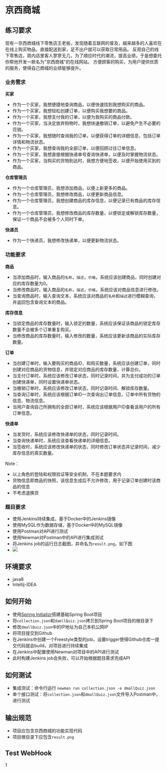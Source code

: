 # 京西商城

## 练习要求
现有一京西商城线下零售店王老板，发现随着互联网的普及，越来越多的人喜欢在在线上购买物品，直接配送到家，足不出户就可以获取日常用品。
反观自己的线下零售店，周内店里客人寥寥无几，为了顺应时代的潮流，提高业绩，于是想委托你帮他开发一款名为"京西商城"的在线网站。
方便顾客的购买，为用户提供优质的服务，使得自己商城的业绩能够提升。

### 业务需求

**买家**
- 作为一个买家，我想便捷地查询商品，以便快速找到我想购买的商品。
- 作为一个买家，我想轻松创建订单，以便购买我想要的商品。
- 作为一个买家，我想支付我的订单，以便为我购买的商品付款。
- 作为一个买家，当决定放弃购物时，我想快速撤销订单，以避免产生不必要的花销。
- 作为一个买家，我想随时查询我的订单，以便获得订单的详细信息，包括订单详情和物流状态。
- 作为一个买家，我想查询我的全部订单，以便回顾过往订单信息。
- 作为一个买家，我想直接根据快递单号查询快递单，以便及时掌握物流状态。
- 作为一个买家，当购买的货物到达时，我想方便地签收，以便开始使用买到的商品。

**仓库管理员**
- 作为一个仓库管理员，我想添加商品，以便上新更多的商品。
- 作为一个仓库管理员，我想修改商品，以便更新商品信息。
- 作为一个仓库管理员，我想创建商品的库存信息，以便记录已有商品的库存信息。
- 作为一个仓库管理员，我想修改商品的库存数量，以便锁定或解锁库存数量，保证一个商品不会被多个人同时下单。

**快递员**
- 作为一个快递员，我想修改快递单，以便更新物流状态。

### 功能要求

**商品**
- 当添加商品时，输入商品的`名称`，`描述`，`价格`，系统应该创建商品，同时创建对应的库存数量为0。
- 当修改商品时，输入商品的`名称`，`描述`，`价格`，系统应该对商品信息进行修改。
- 当查询商品时，输入查询文本，系统应该对商品的`名称`和`描述`进行模糊查询，并返回包含查询文本的商品。

**库存信息**
- 当锁定商品的库存数量时，输入锁定的数量，系统应该保证该商品的锁定库存数量不会被多个订单重复购买。
- 当修改商品的库存数量时，输入修改的数量，系统应该更新该商品的实际库存数量。
 
**订单**
- 当创建订单时，输入要购买的商品ID，和购买数量，系统应该创建订单，同时创建对应商品的货物信息，并锁定对应商品的库存数量，计算总价。
- 当支付订单时，系统应该修改订单状态，同时记录时间，并为支付成功的订单创建快递单，同时设置快递单状态。
- 当撤销订单时，系统应该修改订单状态，同时记录时间、解锁库存数量。
- 当查询订单时，系统应该根据订单ID一次查询出订单信息、订单中所有货物的信息、物流信息。
- 当用户查询自己所拥有的全部订单时，系统应该根据用户ID查看该用户的所有订单信息。

**快递单**  
- 当发货时，系统应该修改快递单的状态，同时记录时间。
- 当查询快递单时，系统应该查看快递单的详细信息。
- 当签收时，系统应该修改快递单的状态，同时修改订单状态并记录时间，减少库存信息的真实数量。

Note：
- 以上角色的登陆和权限验证等安全机制，不在本题要求内
- 货物信息即商品的快照，该信息生成后不允许修改，用于记录订单创建时该商品的信息
- 不考虑退换货

### 题目要求
- 使用Jenkins持续集成，基于Docker中的Jenkins镜像
- 使用MySQL作为数据存储，基于Docker中的MySQL镜像
- 使用Postman对API进行测试
- 使用Newman对Postman中的API进行集成测试
- 将Jenkins job的运行日志截图，并命名为`result.png`，如下图
- ![](https://raw.githubusercontent.com/tws-online-quiz/dmall-quiz/master/example.png)

## 环境要求
- java8
- Intellij-IDEA

## 如何开始
- 使用[Spring Initializr](https://start.spring.io/)搭建基础Spring Boot项目
- 将`collection.json`和`damllQuiz.json`拷贝到Spring Boot项目的根目录下
- 修改`dmallQuiz.json`中的IP地址为自己本机公网IP
- 将项目提交到Github
- 在Jenkins中创建一个Freestyle类型的job，设置trigger使得Github仓库一提交代码就会build，对项目进行持续集成
- 在Jenkins中配置使用Newman对项目中的API进行测试
- 此时构建Jenkins job会失败，可以开始根据题目需求完成API

## 如何测试
- 集成测试：命令行运行 `newman run collection.json -e dmallQuiz.json`
- 单个接口测试：将`collection.json`和`dmallQuiz.json`文件导入Postman中，进行测试

## 输出规范
- 项目应包含京西商城的功能实现代码
- 项目根目录下应包含`result.png`

## Test WebHook
1